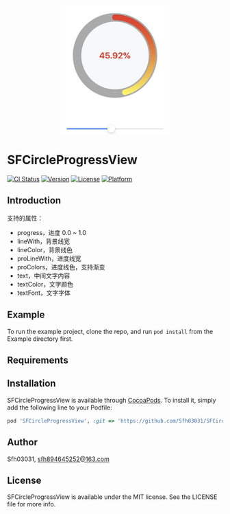 <div align="center" >
  <img width="50%" src="image/logo.png" />
</div>

# SFCircleProgressView

[![CI Status](https://img.shields.io/travis/SparkeXHApp/SFCircleProgressView.svg?style=flat)](https://travis-ci.org/SparkeXHApp/SFCircleProgressView)
[![Version](https://img.shields.io/cocoapods/v/SFCircleProgressView.svg?style=flat)](https://cocoapods.org/pods/SFCircleProgressView)
[![License](https://img.shields.io/cocoapods/l/SFCircleProgressView.svg?style=flat)](https://cocoapods.org/pods/SFCircleProgressView)
[![Platform](https://img.shields.io/cocoapods/p/SFCircleProgressView.svg?style=flat)](https://cocoapods.org/pods/SFCircleProgressView)

## Introduction

支持的属性：
- progress，进度 0.0 ~ 1.0
- lineWith，背景线宽
- lineColor，背景线色
- proLineWith，进度线宽
- proColors，进度线色，支持渐变
- text，中间文字内容
- textColor，文字颜色
- textFont，文字字体

## Example

To run the example project, clone the repo, and run `pod install` from the Example directory first.

## Requirements

## Installation

SFCircleProgressView is available through [CocoaPods](https://cocoapods.org). To install
it, simply add the following line to your Podfile:

```ruby
pod 'SFCircleProgressView', :git => 'https://github.com/Sfh03031/SFCircleProgressView.git'
```

## Author

  Sfh03031, sfh894645252@163.com

## License

SFCircleProgressView is available under the MIT license. See the LICENSE file for more info.

